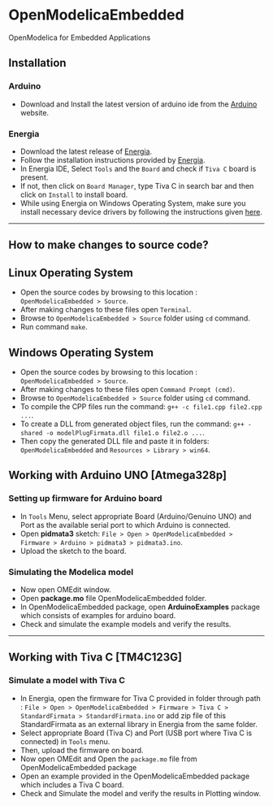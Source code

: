 # OpenModelicaEmbedded
OpenModelica for Embedded Applications

## Installation

### Arduino
* Download and Install the latest version of arduino ide from the [Arduino](https://www.arduino.cc/en/Main/Software?) website.

### Energia
* Download the latest release of [Energia](http://energia.nu/download/).
* Follow the installation instructions provided by [Energia](http://energia.nu/download/).
* In Energia IDE, Select `Tools` and the `Board` and check if `Tiva C` board is present.
* If not, then click on `Board Manager`, type Tiva C in search bar and then click on `Install` to install board.
* While using Energia on Windows Operating System, make sure you install necessary device drivers by following the instructions given [here](http://energia.nu/guide/guide_windows/).
---
## How to make changes to source code?

## Linux Operating System
* Open the source codes by browsing to this location : `OpenModelicaEmbedded > Source`.
* After making changes to these files open `Terminal`.
* Browse to `OpenModelicaEmbedded > Source` folder using `cd` command.
* Run command `make`.

## Windows Operating System
* Open the source codes by browsing to this location : `OpenModelicaEmbedded > Source`.
* After making changes to these files open `Command Prompt (cmd)`.
* Browse to `OpenModelicaEmbedded > Source` folder using `cd` command.
* To compile the CPP files run the command: `g++ -c file1.cpp file2.cpp ...`.
* To create a DLL from generated object files, run the command: `g++ -shared -o modelPlugFirmata.dll file1.o file2.o ...`.
* Then copy the generated DLL file and paste it in folders: `OpenModelicaEmbedded` and `Resources > Library > win64`.

## Working with Arduino UNO [Atmega328p]

### Setting up firmware for Arduino board
* In `Tools` Menu, select appropriate Board (Arduino/Genuino UNO) and Port as the available serial port to which Arduino is connected.
* Open **pidmata3** sketch: `File > Open > OpenModelicaEmbedded > Firmware > Arduino > pidmata3 > pidmata3.ino`.
* Upload the sketch to the board.
### Simulating the Modelica model
* Now open OMEdit window.
* Open **package.mo** file OpenModelicaEmbedded folder.
* In OpenModelicaEmbedded package, open **ArduinoExamples** package which consists of examples for arduino board.
* Check and simulate the example models and verify the results.

---
## Working with Tiva C [TM4C123G]

### Simulate a model with Tiva C
* In Energia, open the firmware for Tiva C provided in folder through path : `File > Open > OpenModelicaEmbedded > Firmware > Tiva C > StandardFirmata > StandardFirmata.ino` or add zip file of this StandardFirmata as an external library in Energia from the same folder.
* Select appropriate Board (Tiva C) and Port (USB port where Tiva C is connected) in `Tools` menu.
* Then, upload the firmware on board.
* Now open OMEdit and Open the `package.mo` file from OpenModelicaEmbedded package
* Open an example provided in the OpenModelicaEmbedded package which includes a Tiva C board.
* Check and Simulate the model and verify the results in Plotting window.

